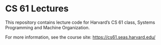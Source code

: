 CS 61 Lectures
==============

This repository contains lecture code for Harvard’s CS 61 class, Systems
Programming and Machine Organization.

For more information, see the course site:
https://cs61.seas.harvard.edu/
